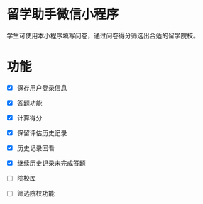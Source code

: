 # 留学助手微信小程序

学生可使用本小程序填写问卷，通过问卷得分筛选出合适的留学院校。

# 功能
- [x] 保存用户登录信息
- [x] 答题功能
- [x] 计算得分
- [x] 保留评估历史记录
- [x] 历史记录回看
- [x] 继续历史记录未完成答题
- [ ] 院校库
- [ ] 筛选院校功能

